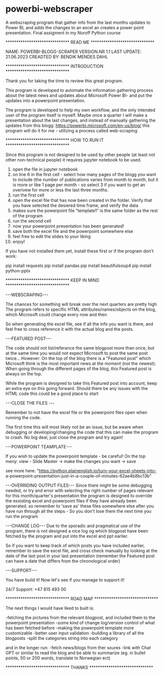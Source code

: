 # powerbi-webscraper
A webscraping program that gather info from the last months updates to Power BI, and adds the changes to an excel an creates a power point presentation. Final assigment in my Noroff Python course


******************************    READ ME   ******************************


NAME: POWERBI-BLOGG-SCRAPER
VERSION.NR 1.1
LAST UPDATE: 21.06.2023
CREADTED BY: BENDIK MENDES DAHL



****************************** INTRODUCTION ******************************

Thank you for taking the time to review this great program.

This program is developed to automate the information gathering process 
about the latest news and updates about Microsoft Power BI- and put the 
updates into a powerpoint presentation. 

The program is developed to help my own workflow, and the only intended 
user of the program itself is myself. Maybe once a quarter I will make 
a presentation about the last changes, and instead of manually gathering
the updates from this blogg: https://powerbi.microsoft.com/en-us/blog/
this program will do it for me - utilizing a process called web-scraping



****************************** HOW TO RUN IT ******************************

Since this program is not designed to be used by other people (at least not
other non-technical people) it requires jupyter notebook to be used.


1. open the file in jupyter notebook
2. on line 6 in the first cell - select how many pages of the blogg you want
   to include (the number of publications varies from month to month, but 
   it is more or like 1 page per month - so select 3 if you want to get an
   overivew for more or less the last three months.
3. run the first cell
4. open the excel file that has now been created in the folder. Verify that
   you have selected the desiered time frame, and verify the data
5. makes sure the powerpoint file "template1" is the same folder as the rest
   of the program
5. run the second cell 
6. now your powerpoint presentation has been generated!
7. save both the excel file and the powerpoint somewhere else
8. feel free to edit the slides to your liking
9. enjoy!



If you have not installed them yet, install these first or if the program don't work:

pip install requests
pip install pandas
pip install beautifulsoup4
pip install python-pptx


******************************  KEEP IN MIND  ******************************

---WEBSCRAPING---

The chances for something will break over the next quarters are pretty high
The program refers to specific HTML attributes/names/objects on the blog,
which Microsoft could change every now and then

So when generating the excel file, see if all the info you want is there,
and feel free to cross reference it with the actual blog and the posts.


---FEATURED POST---

The code should not list/referance the same blogpost more than once, but at
the same time you would not expect Microsoft to post the same post twice...
However:
On the top of the blog there is a "Featured post" which Microsoft think is
the most important news at the moment (not the newest). 
When going through the different pages of the blog, this Featured post is
always on the top. 

While the program is designed to take this Featured post into account, 
keep an extra eye on this going forward. Should there be any issues with the
HTML code this could be a good place to start


---CLOSE THE FILES ---

Remember to not have the excel file or the powerpoint files open when running 
the code.

The first time this will most likely not be an issue, but be aware when 
debugging or developing/changing the code that this can make the program to 
crash. No big deal, just close the program and try again! 


---POWERPOINT TEAMPLATE---

If you wish to update the powerpoint template - be careful! 
On the top meny: view - Slide Master -> make the changes you want -> save

see more here: "https://python.plainenglish.io/turn-your-excel-sheets-into-
a-powerpoint-presentation-just-in-a-couple-of-minutes-62ae4b8bc13b"


---OVERRIDING OUTPUT FILES---
Since there might be some debugging needed, or try and error with selecting
the right number of pages relevant for this month/quarter's presentation
the program is designed to override the exsisting excel and powerpoint files
if they have already been generated. so remember to 'save as' these files 
somewhere else after you have run through all the steps - So you don't lose 
them the next time you run the program


---CHANGE LOG---
Due to the sporadic and pragmatical use of the program, there is not designed
a nice log og which blogpost have been fetched by the program and put into the 
excel and ppt earlier.

So if you want to keep track of which posts you have included earlier, 
remember to save the excel file, and cross check manually by looking at the
date of the last post in your last presentation (remember the Featured post
can have a date that differs from the chronological order)


---SUPPORT---

You have build it! Now let's see if you manage to support it!

24/7 Support: +47 815 493 00



 
******************************   ROAD MAP   ******************************

The next things I would have liked to built is:

-fetching the pictures from the relevant blogpost, and included them 
 to the powerpoint presentation
-some kind of change log/version control of what has been fetched before
-making the powerpoint template more customizable
-better user input validation
-building a library of all the blogposts
-split the categories string into each category  

and in the longer run:
-fetch news/blogs from ther soures 
-link with Chat GPT or similar to read the blog and be able to summarize
 (eg. in bullet points, 50 or 200 words, translate to Norwegian ect)



******************************    THANKS    ******************************
